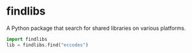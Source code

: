 # findlibs

A Python package that search for shared libraries on various platforms.


```python
import findlibs
lib = findlibs.find("eccodes")
```
